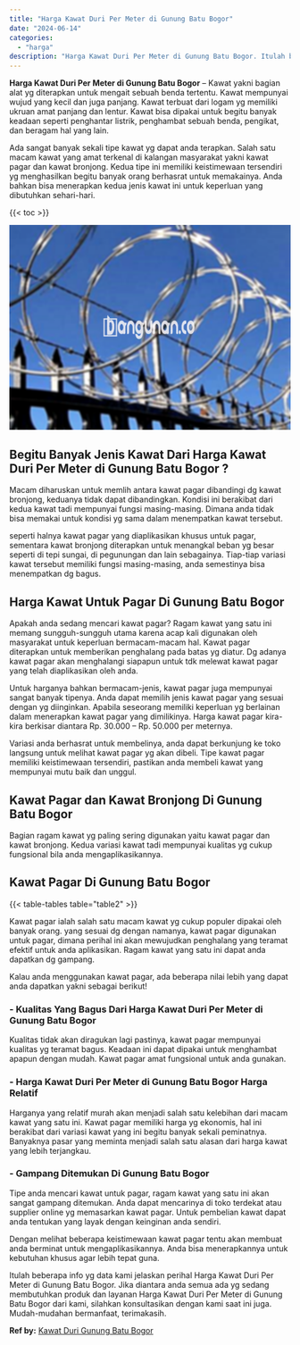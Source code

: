 ```yaml
---
title: "Harga Kawat Duri Per Meter di Gunung Batu Bogor"
date: "2024-06-14"
categories: 
  - "harga"
description: "Harga Kawat Duri Per Meter di Gunung Batu Bogor. Itulah beberapa info yg data kami jelaskan perihal Harga Kawat Duri Per Meter di Gunung Batu Bogor. Jika dia..."
---
```


**Harga Kawat Duri Per Meter di Gunung Batu Bogor** – Kawat yakni bagian alat yg diterapkan untuk mengait sebuah benda tertentu. Kawat mempunyai wujud yang kecil dan juga panjang. Kawat terbuat dari logam yg memiliki ukruan amat panjang dan lentur. Kawat bisa dipakai untuk begitu banyak keadaan seperti penghantar listrik, penghambat sebuah benda, pengikat, dan beragam hal yang lain.

Ada sangat banyak sekali tipe kawat yg dapat anda terapkan. Salah satu macam kawat yang amat terkenal di kalangan masyarakat yakni kawat pagar dan kawat bronjong. Kedua tipe ini memiliki keistimewaan tersendiri yg menghasilkan begitu banyak orang berhasrat untuk memakainya. Anda bahkan bisa menerapkan kedua jenis kawat ini untuk keperluan yang dibutuhkan sehari-hari.

{{< toc >}}

![Harga Kawat Duri Per Meter di Gunung Batu Bogor](/images/jual-kawat-murah48.png)

## Begitu Banyak Jenis Kawat Dari Harga Kawat Duri Per Meter di Gunung Batu Bogor ?

Macam diharuskan untuk memlih antara kawat pagar dibandingi dg kawat bronjong, keduanya tidak dapat dibandingkan. Kondisi ini berakibat dari kedua kawat tadi mempunyai fungsi masing-masing. Dimana anda tidak bisa memakai untuk kondisi yg sama dalam menempatkan kawat tersebut.

seperti halnya kawat pagar yang diaplikasikan khusus untuk pagar, sementara kawat bronjong diterapkan untuk menangkal beban yg besar seperti di tepi sungai, di pegunungan dan lain sebagainya. Tiap-tiap variasi kawat tersebut memiliki fungsi masing-masing, anda semestinya bisa menempatkan dg bagus.

## Harga Kawat Untuk Pagar Di Gunung Batu Bogor

Apakah anda sedang mencari kawat pagar? Ragam kawat yang satu ini memang sungguh-sungguh utama karena acap kali digunakan oleh masyarakat untuk keperluan bermacam-macam hal. Kawat pagar diterapkan untuk memberikan penghalang pada batas yg diatur. Dg adanya kawat pagar akan menghalangi siapapun untuk tdk melewat kawat pagar yang telah diaplikasikan oleh anda.

Untuk harganya bahkan bermacam-jenis, kawat pagar juga mempunyai sangat banyak tipenya. Anda dapat memilih jenis kawat pagar yang sesuai dengan yg diinginkan. Apabila seseorang memiliki keperluan yg berlainan dalam menerapkan kawat pagar yang dimilikinya. Harga kawat pagar kira-kira berkisar diantara Rp. 30.000 – Rp. 50.000 per meternya.

Variasi anda berhasrat untuk membelinya, anda dapat berkunjung ke toko langsung untuk melihat kawat pagar yg akan dibeli. Tipe kawat pagar memiliki keistimewaan tersendiri, pastikan anda membeli kawat yang mempunyai mutu baik dan unggul.

## Kawat Pagar dan Kawat Bronjong Di Gunung Batu Bogor

Bagian ragam kawat yg paling sering digunakan yaitu kawat pagar dan kawat bronjong. Kedua variasi kawat tadi mempunyai kualitas yg cukup fungsional bila anda mengaplikasikannya.

## Kawat Pagar Di Gunung Batu Bogor

{{< table-tables table="table2" >}}

Kawat pagar ialah salah satu macam kawat yg cukup populer dipakai oleh banyak orang. yang sesuai dg dengan namanya, kawat pagar digunakan untuk pagar, dimana perihal ini akan mewujudkan penghalang yang teramat efektif untuk anda aplikasikan. Ragam kawat yang satu ini dapat anda dapatkan dg gampang.

Kalau anda menggunakan kawat pagar, ada beberapa nilai lebih yang dapat anda dapatkan yakni sebagai berikut!

### \- Kualitas Yang Bagus Dari Harga Kawat Duri Per Meter di Gunung Batu Bogor

Kualitas tidak akan diragukan lagi pastinya, kawat pagar mempunyai kualitas yg teramat bagus. Keadaan ini dapat dipakai untuk menghambat apapun dengan mudah. Kawat pagar amat fungsional untuk anda gunakan.

### \- Harga Kawat Duri Per Meter di Gunung Batu Bogor Harga Relatif

Harganya yang relatif murah akan menjadi salah satu kelebihan dari macam kawat yang satu ini. Kawat pagar memiliki harga yg ekonomis, hal ini berakibat dari variasi kawat yang ini begitu banyak sekali peminatnya. Banyaknya pasar yang meminta menjadi salah satu alasan dari harga kawat yang lebih terjangkau.

### \- Gampang Ditemukan Di Gunung Batu Bogor

Tipe anda mencari kawat untuk pagar, ragam kawat yang satu ini akan sangat gampang ditemukan. Anda dapat mencarinya di toko terdekat atau supplier online yg memasarkan kawat pagar. Untuk pembelian kawat dapat anda tentukan yang layak dengan keinginan anda sendiri.

Dengan melihat beberapa keistimewaan kawat pagar tentu akan membuat anda berminat untuk mengaplikasikannya. Anda bisa menerapkannya untuk kebutuhan khusus agar lebih tepat guna.

Itulah beberapa info yg data kami jelaskan perihal Harga Kawat Duri Per Meter di Gunung Batu Bogor. Jika diantara anda semua ada yg sedang membutuhkan produk dan layanan Harga Kawat Duri Per Meter di Gunung Batu Bogor dari kami, silahkan konsultasikan dengan kami saat ini juga. Mudah-mudahan bermanfaat, terimakasih.

**Ref by:** [Kawat Duri Gunung Batu Bogor](https://id.wikipedia.org/wiki/Kawat)
